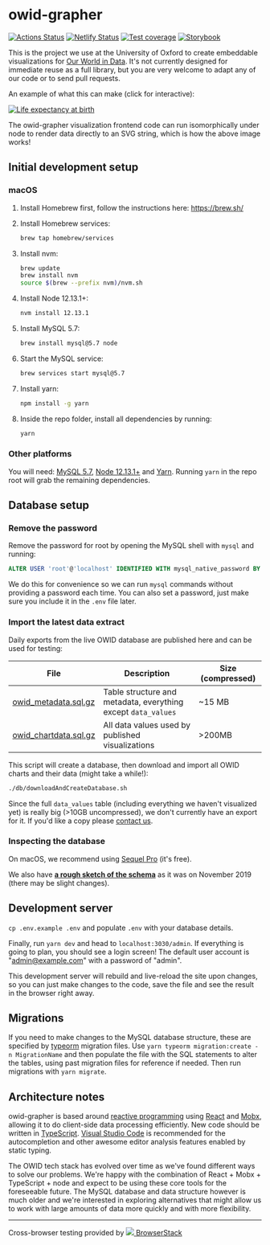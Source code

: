 # owid-grapher

[![Actions Status](https://github.com/owid/owid-grapher/workflows/Continuous%20Integration/badge.svg)](https://github.com/owid/owid-grapher/actions)
[![Netlify Status](https://api.netlify.com/api/v1/badges/4ab2047d-8fa1-4f00-b91d-cb3dcd0df113/deploy-status)](https://app.netlify.com/sites/owid/deploys)
[![Test coverage](https://owid.github.io/badges/coverage.svg)](https://owid.github.io/coverage/)
[![Storybook](https://raw.githubusercontent.com/storybookjs/brand/master/badge/badge-storybook.svg)](https://owid.github.io/stories/)

This is the project we use at the University of Oxford to create embeddable visualizations for [Our World in Data](https://ourworldindata.org). It's not currently designed for immediate reuse as a full library, but you are very welcome to adapt any of our code or to send pull requests.

An example of what this can make (click for interactive):

[![Life expectancy at birth](https://ourworldindata.org/grapher/exports/life-expectancy.svg)](https://ourworldindata.org/grapher/life-expectancy)

The owid-grapher visualization frontend code can run isomorphically under node to render data directly to an SVG string, which is how the above image works!

## Initial development setup

### macOS

1. Install Homebrew first, follow the instructions here: <https://brew.sh/>

2. Install Homebrew services:

    ```sh
    brew tap homebrew/services
    ```
    
3. Install nvm:

    ```sh
    brew update
    brew install nvm
    source $(brew --prefix nvm)/nvm.sh
    ```
    
4. Install Node 12.13.1+:

    ```sh
    nvm install 12.13.1
    ```

5. Install MySQL 5.7:

    ```sh
    brew install mysql@5.7 node
    ```

6. Start the MySQL service:

    ```sh
    brew services start mysql@5.7
    ```

7. Install yarn:

    ```sh
    npm install -g yarn
    ```

8. Inside the repo folder, install all dependencies by running:

    ```sh
    yarn
    ```

### Other platforms

You will need: [MySQL 5.7](https://www.mysql.com/), [Node 12.13.1+](https://nodejs.org/en/) and [Yarn](https://yarnpkg.com/en/). Running `yarn` in the repo root will grab the remaining dependencies.

## Database setup

### Remove the password

Remove the password for root by opening the MySQL shell with `mysql` and running:

```sql
ALTER USER 'root'@'localhost' IDENTIFIED WITH mysql_native_password BY ''
```

We do this for convenience so we can run `mysql` commands without providing a password each time. You can also set a password, just make sure you include it in the `.env` file later.

### Import the latest data extract

Daily exports from the live OWID database are published here and can be used for testing:

| File                                                                            | Description                                                   | Size (compressed) |
| ------------------------------------------------------------------------------- | ------------------------------------------------------------- | ----------------- |
| [owid_metadata.sql.gz](https://files.ourworldindata.org/owid_metadata.sql.gz)   | Table structure and metadata, everything except `data_values` | ~15 MB            |
| [owid_chartdata.sql.gz](https://files.ourworldindata.org/owid_chartdata.sql.gz) | All data values used by published visualizations              | >200MB            |

This script will create a database, then download and import all OWID charts and their data (might take a while!):

```bash
./db/downloadAndCreateDatabase.sh
```

Since the full `data_values` table (including everything we haven't visualized yet) is really big (>10GB uncompressed), we don't currently have an export for it. If you'd like a copy please [contact us](mailto:tech@ourworldindata.org).

### Inspecting the database

On macOS, we recommend using [Sequel Pro](http://www.sequelpro.com/) (it's free).

We also have [**a rough sketch of the schema**](https://user-images.githubusercontent.com/1308115/64631358-d920e680-d3ee-11e9-90a7-b45d942a7259.png) as it was on November 2019 (there may be slight changes).

## Development server

`cp .env.example .env` and populate `.env` with your database details.

Finally, run `yarn dev` and head to `localhost:3030/admin`. If everything is going to plan, you should see a login screen! The default user account is "admin@example.com" with a password of "admin".

This development server will rebuild and live-reload the site upon changes, so you can just make changes to the code, save the file and see the result in the browser right away.

## Migrations

If you need to make changes to the MySQL database structure, these are specified by [typeorm](http://typeorm.io/#/) migration files. Use `yarn typeorm migration:create -n MigrationName` and then populate the file with the SQL statements to alter the tables, using past migration files for reference if needed. Then run migrations with `yarn migrate`.

## Architecture notes

owid-grapher is based around [reactive programming](https://en.wikipedia.org/wiki/Reactive_programming) using [React](https://reactjs.org/) and [Mobx](http://github.com/mobxjs/mobx), allowing it to do client-side data processing efficiently. New code should be written in [TypeScript](https://www.typescriptlang.org/). [Visual Studio Code](https://code.visualstudio.com/) is recommended for the autocompletion and other awesome editor analysis features enabled by static typing.

The OWID tech stack has evolved over time as we've found different ways to solve our problems. We're happy with the combination of React + Mobx + TypeScript + node and expect to be using these core tools for the foreseeable future. The MySQL database and data structure however is much older and we're interested in exploring alternatives that might allow us to work with large amounts of data more quickly and with more flexibility.

---

Cross-browser testing provided by <a href="https://www.browserstack.com"><img src="https://3fxtqy18kygf3on3bu39kh93-wpengine.netdna-ssl.com/wp-content/themes/browserstack/img/bs-logo.svg" /> BrowserStack</a>
